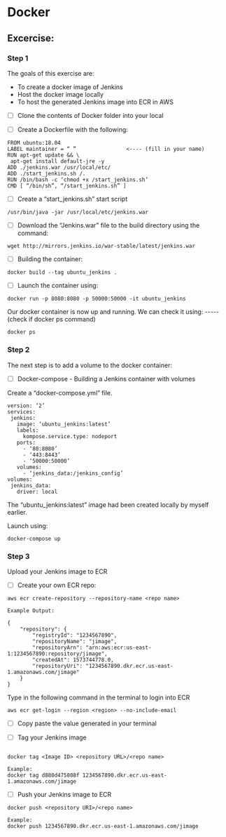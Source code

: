 # Docker

## Excercise:

### Step 1

The goals of this exercise are:

* To create a docker image of Jenkins 
* Host the docker image locally
* To host the generated Jenkins image into ECR in AWS

- [ ] Clone the contents of Docker folder into your local 
- [ ] Create a Dockerfile with the following:



```
FROM ubuntu:18.04
LABEL maintainer = “ ”                <---- (fill in your name)
RUN apt-get update && \
 apt-get install default-jre -y
ADD ./jenkins.war /usr/local/etc/
ADD ./start_jenkins.sh /.
RUN /bin/bash -c ‘chmod +x /start_jenkins.sh’
CMD [ “/bin/sh”, “/start_jenkins.sh” ]
```


- [ ] Create a “start_jenkins.sh” start script

```
/usr/bin/java -jar /usr/local/etc/jenkins.war
```

- [ ] Download the “Jenkins.war” file to the build directory using the command:

```
wget http://mirrors.jenkins.io/war-stable/latest/jenkins.war
```

- [ ] Building the container:

```
docker build --tag ubuntu_jenkins .
```

- [ ] Launch the container using:

```
docker run -p 8080:8080 -p 50000:50000 -it ubuntu_jenkins
```


Our docker container is now up and running. We can check it using: ----- (check if docker ps command)

```
docker ps
```

### Step 2


The next step is to add a volume to the docker container:


- [ ] Docker-compose - Building a Jenkins container with volumes


Create a “docker-compose.yml” file.

```
version: ‘2’
services:
 jenkins:
   image: ‘ubuntu_jenkins:latest’
   labels:
     kompose.service.type: nodeport
   ports:
     - ‘80:8080’
     - ‘443:8443’
     - ‘50000:50000’
   volumes:
     - ‘jenkins_data:/jenkins_config’
volumes:
 jenkins_data:
   driver: local   
``` 


The “ubuntu_jenkins:latest” image had been created locally by myself earlier.


Launch using:

```
docker-compose up
```

### Step 3

Upload your Jenkins image to ECR

- [ ] Create your own ECR repo:

```
aws ecr create-repository --repository-name <repo name> 
```

```
Example Output:

{
    "repository": {
        "registryId": "1234567890",
        "repositoryName": "jimage",
        "repositoryArn": "arn:aws:ecr:us-east-1:1234567890:repository/jimage",
        "createdAt": 1573744778.0,
        "repositoryUri": "1234567890.dkr.ecr.us-east-1.amazonaws.com/jimage"
    }
}
```

Type in the following command in the terminal to login into ECR

```
aws ecr get-login --region <region> --no-include-email
```

- [ ] Copy paste the value generated in your terminal 


- [ ] Tag your Jenkins image 

```

docker tag <Image ID> <repository URL>/<repo name>

Example:
docker tag d880d475808f 1234567890.dkr.ecr.us-east-1.amazonaws.com/jimage
```

- [ ] Push your Jenkins image to ECR

```
docker push <repository URI>/<repo name>

Example:
docker push 1234567890.dkr.ecr.us-east-1.amazonaws.com/jimage
```
